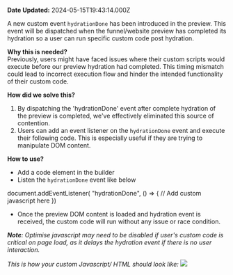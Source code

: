 **Date Updated:** 2024-05-15T19:43:14.000Z

A new custom event `hydrationDone` has been introduced in the preview. This event will be dispatched when the funnel/website preview has completed its hydration so a user can run specific custom code post hydration.

  
**Why this is needed?**  
Previously, users might have faced issues where their custom scripts would execute before our preview hydration had completed. This timing mismatch could lead to incorrect execution flow and hinder the intended functionality of their custom code. 

  
**How did we solve this?**

1. By dispatching the 'hydrationDone' event after complete hydration of the preview is completed, we've effectively eliminated this source of contention.
2. Users can add an event listener on the `hydrationDone` event and execute their following code. This is especially useful if they are trying to manipulate DOM content.

**How to use?**

* Add a code element in the builder
* Listen the `hydrationDone` event like below

 document.addEventListener(
  "hydrationDone",
  () => {
     // Add custom javascript here
})

* Once the preview DOM content is loaded and hydration event is received, the custom code will run without any issue or race condition.

**_Note_**_: Optimise javascript may need to be disabled if user's custom code is critical on page load, as it delays the hydration event if there is no user interaction._

  
_This is how your custom Javascript/ HTML should look like:_ 
_![](https://s3.amazonaws.com/cdn.freshdesk.com/data/helpdesk/attachments/production/155026075581/original/JUAS8WOxjL8rYexXLNPsz4ITdqJTBToK8A.png?1715782328)_